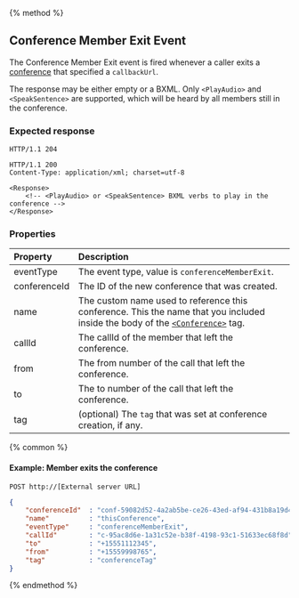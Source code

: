 {% method %}
## Conference Member Exit Event
The Conference Member Exit event is fired whenever a caller exits a [conference](../verbs/conference.md) that specified a `callbackUrl`.  

The response may be either empty or a BXML. Only `<PlayAudio>` and `<SpeakSentence>` are supported, which will be heard by all members still in the conference.

### Expected response

```http
HTTP/1.1 204
```

```http
HTTP/1.1 200
Content-Type: application/xml; charset=utf-8

<Response>
    <!-- <PlayAudio> or <SpeakSentence> BXML verbs to play in the conference -->
</Response>
```

### Properties

| Property     | Description |
|:-------------|:------------|
| eventType    | The event type, value is `conferenceMemberExit`. |
| conferenceId | The ID of the new conference that was created. |
| name         | The custom name used to reference this conference. This the name that you included inside the body of the [`<Conference>`](../verbs/conference.md) tag. |
| callId       | The callId of the member that left the conference. |
| from         | The from number of the call that left the conference. |
| to           | The to number of the call that left the conference. |
| tag          | (optional) The `tag` that was set at conference creation, if any. |

{% common %}

#### Example: Member exits the conference

```
POST http://[External server URL]
```

```json
{
    "conferenceId"  : "conf-59082d52-4a2ab5be-ce26-43ed-af94-431b8a19d4e3",
    "name"          : "thisConference",
    "eventType"     : "conferenceMemberExit",                                                                                                                                                                                                                                                    
    "callId"        : "c-95ac8d6e-1a31c52e-b38f-4198-93c1-51633ec68f8d",
    "to"            : "+15551112345",
    "from"          : "+15559998765",
    "tag"           : "conferenceTag"
}
```

{% endmethod %}
